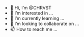 - 👋 Hi, I’m @CHRVST
- 👀 I’m interested in ...
- 🌱 I’m currently learning ...
- 💞️ I’m looking to collaborate on ...
- 📫 How to reach me ...

<!---
CHRVST/CHRVST is a ✨ special ✨ repository because its `README.md` (this file) appears on your GitHub profile.
You can click the Preview link to take a look at your changes.
--->
